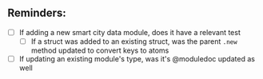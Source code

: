 ## Reminders:

- [ ] If adding a new smart city data module, does it have a relevant test
  - [ ] If a struct was added to an existing struct, was the parent `.new` method updated to convert keys to atoms
- [ ] If updating an existing module's type, was it's @moduledoc updated as well
